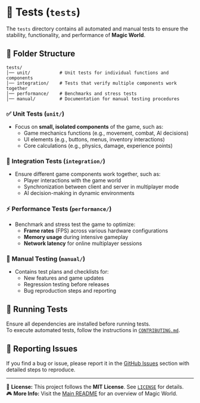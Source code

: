 # 🧪 Tests (`tests`)

The `tests` directory contains all automated and manual tests to ensure the stability, functionality, and performance of **Magic World**.

## 📂 Folder Structure

```
tests/
│── unit/           # Unit tests for individual functions and components
│── integration/    # Tests that verify multiple components work together
│── performance/    # Benchmarks and stress tests
│── manual/         # Documentation for manual testing procedures
```

### ✅ **Unit Tests (`unit/`)**
- Focus on **small, isolated components** of the game, such as:
  - Game mechanics functions (e.g., movement, combat, AI decisions)
  - UI elements (e.g., buttons, menus, inventory interactions)
  - Core calculations (e.g., physics, damage, experience points)

### 🔗 **Integration Tests (`integration/`)**
- Ensure different game components work together, such as:
  - Player interactions with the game world
  - Synchronization between client and server in multiplayer mode
  - AI decision-making in dynamic environments

### ⚡ **Performance Tests (`performance/`)**
- Benchmark and stress test the game to optimize:
  - **Frame rates** (FPS) across various hardware configurations
  - **Memory usage** during intensive gameplay
  - **Network latency** for online multiplayer sessions

### 📝 **Manual Testing (`manual/`)**
- Contains test plans and checklists for:
  - New features and game updates
  - Regression testing before releases
  - Bug reproduction steps and reporting

## 🚀 Running Tests

Ensure all dependencies are installed before running tests.  
To execute automated tests, follow the instructions in [`CONTRIBUTING.md`](../docs/CONTRIBUTING.md).

## 🐞 Reporting Issues
If you find a bug or issue, please report it in the [GitHub Issues](https://github.com/your-org/Magic-World/issues) section with detailed steps to reproduce.

---

📜 **License:** This project follows the **MIT License**. See [`LICENSE`](../LICENSE) for details.  
🎮 **More Info:** Visit the [Main README](../README.md) for an overview of Magic World.
